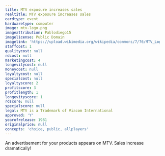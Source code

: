 ```yaml
---
title: MTV exposure increases sales
realtitle: MTV exposure increases sales
cardtype: event
hardwaretype: computer
image: mtv-logo.png
imageattribution: Pablodiego15
imagelicense: Public Domain
imagelink: 'https://upload.wikimedia.org/wikipedia/commons/7/76/MTV_Logo.svg'
staffcost: 1
qualitycost: null
rdcost: null
marketingcost: 4
longevitycost: null
moneycost: null
loyaltycost: null
specialcost: null
loyaltyscore: 2
profitscore: 3
profitlength: 1
longevityscore: 1
rdscore: null
specialscore: null
legal: MTV is a Trademark of Viacom International
approved: 'Y'
yearofrelease: 1981
originalprice: null
concepts: 'choice, public, allplayers'
---
```


An advertisement for your products appears on MTV. Sales increase dramatically!
